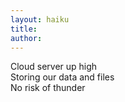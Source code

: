 ```yaml
---
layout: haiku
title:
author:
---
```


Cloud server up high<br>
Storing our data and files<br>
No risk of thunder<br>
